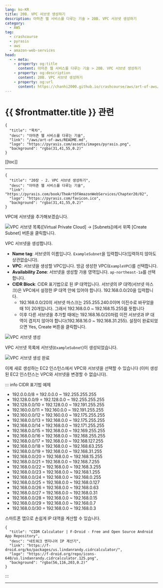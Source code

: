 ```yaml
---
lang: ko-KR
title: 20B. VPC 서브넷 생성하기
description: 아마존 웹 서비스를 다루는 기술 > 20B. VPC 서브넷 생성하기
category:
  - AWS
tag: 
  - crashcourse
  - pyrasis
  - aws 
  - amazon-web-services
head:
  - - meta:
    - property: og:title
      content: 아마존 웹 서비스를 다루는 기술 > 20B. VPC 서브넷 생성하기
    - property: og:description
      content: 20B. VPC 서브넷 생성하기
    - property: og:url
      content: https://chanhi2000.github.io/crashcourse/aws/art-of-aws/20B.html
---
```


# {{ $frontmatter.title }} 관련

```component VPCard
{
  "title": "목차",
  "desc": "아마존 웹 서비스를 다루는 기술",
  "link": "/aws/art-of-aws/README.md",
  "logo": "https://pyrasis.com/assets/images/pyrasis.png",
  "background": "rgba(31,41,55,0.2)"
}
```

[[toc]]

---

```component VPCard
{
  "title": "20장 - 2. VPC 서브넷 생성하기",
  "desc": "아마존 웹 서비스를 다루는 기술",
  "link": "https://pyrasis.com/book/TheArtOfAmazonWebServices/Chapter20/02",
  "logo": "https://pyrasis.com/favicon.ico",
  "background": "rgba(31,41,55,0.2)"
}
```

VPC에 서브넷을 추가해보겠습니다.

![VPC 서브넷 목록(<FontIcon icon="iconfont icon-select"/>`[Virtual Private Cloud]` → `[Subnets]`)에서 위쪽 <FontIcon icon="iconfont icon-select"/>`[Create Subnet]` 버튼을 클릭합니다.](https://pyrasis.com/assets/images/TheArtOfAmazonWebServicesChapter20/7_.png)

VPC 서브넷을 생성합니다.

- **Name tag**: 서브넷의 이름입니다. `ExampleSubnet`을 입력합니다(입력하지 않아도 상관없습니다).
- **VPC**: 서브넷을 생성할 VPC입니다. 방금 생성한 VPC(`ExampleVPC`)를 선택합니다.
- **Availability Zone**: 서브넷을 생성할 가용 영역입니다. `ap-northeast-1a`를 선택합니다.
- **CIDR Block**: CIDR 표기법으로 된 IP 대역입니다. 서브넷의 IP 대역(서브넷 마스크)은 VPC에서 설정한 IP 대역 안에 있어야 합니다. 192.168.0.0/20을 입력합니다.<!-- -->
  - 192.168.0.0/20의 서브넷 마스크는 255.255.240.0이며 이진수로 바꾸었을 때 1이 20개입니다. 그래서 192.168.0.0 ~ 192.168.15.255를 뜻합니다
  - 이후 다른 서브넷을 추가할 때에는 192.168.16.0/20처럼 이전 서브넷과 IP 대역이 겹치지 않아야 합니다(192.168.16.0 ~ 192.168.31.255).
설정이 완료되었으면 Yes, Create 버튼을 클릭합니다.

![VPC 서브넷 생성](https://pyrasis.com/assets/images/TheArtOfAmazonWebServicesChapter20/8_.png)

VPC 서브넷 목록에 서브넷(`ExampleSubnet`)이 생성되었습니다.

![VPC 서브넷 생성 완료](https://pyrasis.com/assets/images/TheArtOfAmazonWebServicesChapter20/9_.png)

이제 새로 생성하는 EC2 인스턴스에서 VPC와 서브넷을 선택할 수 있습니다 (이미 생성된 EC2 인스턴스는 VPC와 서브넷을 변경할 수 없습니다).

::: info CIDR 표기법 예제

- 192.0.0.0/8 = 192.0.0.0 ~ 192.255.255.255
- 192.128.0.0/9 = 192.128.0.0 ~ 192.255.255.255
- 192.128.0.0/10 = 192.128.0.0 ~ 192.191.255.255
- 192.160.0.0/11 = 192.160.0.0 ~ 192.191.255.255
- 192.160.0.0/12 = 192.160.0.0 ~ 192.175.255.255
- 192.168.0.0/13 = 192.168.0.0 ~ 192.175.255.255
- 192.168.0.0/14 = 192.168.0.0 ~ 192.171.255.255
- 192.168.0.0/15 = 192.168.0.0 ~ 192.169.255.255
- 192.168.0.0/16 = 192.168.0.0 ~ 192.168.255.255
- 192.168.0.0/17 = 192.168.0.0 ~ 192.168.127.255
- 192.168.0.0/18 = 192.168.0.0 ~ 192.168.63.255
- 192.168.0.0/19 = 192.168.0.0 ~ 192.168.31.255
- 192.168.0.0/20 = 192.168.0.0 ~ 192.168.15.255
- 192.168.0.0/21 = 192.168.0.0 ~ 192.168.7.255
- 192.168.0.0/22 = 192.168.0.0 ~ 192.168.3.255
- 192.168.0.0/23 = 192.168.0.0 ~ 192.168.1.255
- 192.168.0.0/24 = 192.168.0.0 ~ 192.168.0.255
- 192.168.0.0/25 = 192.168.0.0 ~ 192.168.0.127
- 192.168.0.0/26 = 192.168.0.0 ~ 192.168.0.63
- 192.168.0.0/27 = 192.168.0.0 ~ 192.168.0.31
- 192.168.0.0/28 = 192.168.0.0 ~ 192.168.0.15
- 192.168.0.0/29 = 192.168.0.0 ~ 192.168.0.7
- 192.168.0.0/30 = 192.168.0.0 ~ 192.168.0.3

스마트폰 앱으로 손쉽게 IP 대역을 계산할 수 있습니다.

```component VPCard
{
  "title": "CIDR Calculator | F-Droid - Free and Open Source Android App Repository",
  "desc": "네트워크 엔지니어 IP 계산기",
  "link": "https://f-droid.org/ko/packages/us.lindanrandy.cidrcalculator/",
  "logo": "https://f-droid.org/repo/icons-640/us.lindanrandy.cidrcalculator.125.png",
  "background": "rgba(56,116,203,0.2)"
}
```

:::

---

